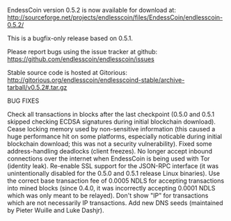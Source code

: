 EndessCoin version 0.5.2 is now available for download at:
http://sourceforge.net/projects/endlesscoin/files/EndessCoin/endlesscoin-0.5.2/

This is a bugfix-only release based on 0.5.1.

Please report bugs using the issue tracker at github:
https://github.com/endlesscoin/endlesscoin/issues

Stable source code is hosted at Gitorious:
http://gitorious.org/endlesscoin/endlesscoind-stable/archive-tarball/v0.5.2#.tar.gz

BUG FIXES

Check all transactions in blocks after the last checkpoint (0.5.0 and 0.5.1 skipped checking ECDSA signatures during initial blockchain download).
Cease locking memory used by non-sensitive information (this caused a huge performance hit on some platforms, especially noticable during initial blockchain download; this was
not a security vulnerability).
Fixed some address-handling deadlocks (client freezes).
No longer accept inbound connections over the internet when EndessCoin is being used with Tor (identity leak).
Re-enable SSL support for the JSON-RPC interface (it was unintentionally disabled for the 0.5.0 and 0.5.1 release Linux binaries).
Use the correct base transaction fee of 0.0005 NDLS for accepting transactions into mined blocks (since 0.4.0, it was incorrectly accepting 0.0001 NDLS which was only meant to be relayed).
Don't show "IP" for transactions which are not necessarily IP transactions.
Add new DNS seeds (maintained by Pieter Wuille and Luke Dashjr).
